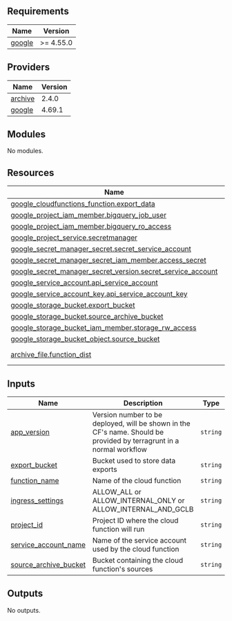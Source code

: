 <!-- BEGIN_TF_DOCS -->
## Requirements

| Name | Version |
|------|---------|
| <a name="requirement_google"></a> [google](#requirement\_google) | >= 4.55.0 |

## Providers

| Name | Version |
|------|---------|
| <a name="provider_archive"></a> [archive](#provider\_archive) | 2.4.0 |
| <a name="provider_google"></a> [google](#provider\_google) | 4.69.1 |

## Modules

No modules.

## Resources

| Name | Type |
|------|------|
| [google_cloudfunctions_function.export_data](https://registry.terraform.io/providers/hashicorp/google/latest/docs/resources/cloudfunctions_function) | resource |
| [google_project_iam_member.bigquery_job_user](https://registry.terraform.io/providers/hashicorp/google/latest/docs/resources/project_iam_member) | resource |
| [google_project_iam_member.bigquery_ro_access](https://registry.terraform.io/providers/hashicorp/google/latest/docs/resources/project_iam_member) | resource |
| [google_project_service.secretmanager](https://registry.terraform.io/providers/hashicorp/google/latest/docs/resources/project_service) | resource |
| [google_secret_manager_secret.secret_service_account](https://registry.terraform.io/providers/hashicorp/google/latest/docs/resources/secret_manager_secret) | resource |
| [google_secret_manager_secret_iam_member.access_secret](https://registry.terraform.io/providers/hashicorp/google/latest/docs/resources/secret_manager_secret_iam_member) | resource |
| [google_secret_manager_secret_version.secret_service_account](https://registry.terraform.io/providers/hashicorp/google/latest/docs/resources/secret_manager_secret_version) | resource |
| [google_service_account.api_service_account](https://registry.terraform.io/providers/hashicorp/google/latest/docs/resources/service_account) | resource |
| [google_service_account_key.api_service_account_key](https://registry.terraform.io/providers/hashicorp/google/latest/docs/resources/service_account_key) | resource |
| [google_storage_bucket.export_bucket](https://registry.terraform.io/providers/hashicorp/google/latest/docs/resources/storage_bucket) | resource |
| [google_storage_bucket.source_archive_bucket](https://registry.terraform.io/providers/hashicorp/google/latest/docs/resources/storage_bucket) | resource |
| [google_storage_bucket_iam_member.storage_rw_access](https://registry.terraform.io/providers/hashicorp/google/latest/docs/resources/storage_bucket_iam_member) | resource |
| [google_storage_bucket_object.source_bucket](https://registry.terraform.io/providers/hashicorp/google/latest/docs/resources/storage_bucket_object) | resource |
| [archive_file.function_dist](https://registry.terraform.io/providers/hashicorp/archive/latest/docs/data-sources/file) | data source |

## Inputs

| Name | Description | Type | Default | Required |
|------|-------------|------|---------|:--------:|
| <a name="input_app_version"></a> [app\_version](#input\_app\_version) | Version number to be deployed, will be shown in the CF's name. Should be provided by terragrunt in a normal workflow | `string` | n/a | yes |
| <a name="input_export_bucket"></a> [export\_bucket](#input\_export\_bucket) | Bucket used to store data exports | `string` | n/a | yes |
| <a name="input_function_name"></a> [function\_name](#input\_function\_name) | Name of the cloud function | `string` | `"export_data"` | no |
| <a name="input_ingress_settings"></a> [ingress\_settings](#input\_ingress\_settings) | ALLOW\_ALL or ALLOW\_INTERNAL\_ONLY or ALLOW\_INTERNAL\_AND\_GCLB | `string` | `"ALLOW_INTERNAL_ONLY"` | no |
| <a name="input_project_id"></a> [project\_id](#input\_project\_id) | Project ID where the cloud function will run | `string` | n/a | yes |
| <a name="input_service_account_name"></a> [service\_account\_name](#input\_service\_account\_name) | Name of the service account used by the cloud function | `string` | `"export-data-cf"` | no |
| <a name="input_source_archive_bucket"></a> [source\_archive\_bucket](#input\_source\_archive\_bucket) | Bucket containing the cloud function's sources | `string` | n/a | yes |

## Outputs

No outputs.
<!-- END_TF_DOCS -->